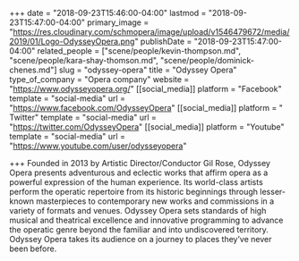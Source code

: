 +++
date = "2018-09-23T15:46:00-04:00"
lastmod = "2018-09-23T15:47:00-04:00"
primary_image = "https://res.cloudinary.com/schmopera/image/upload/v1546479672/media/2019/01/Logo-OdysseyOpera.png"
publishDate = "2018-09-23T15:47:00-04:00"
related_people = ["scene/people/kevin-thompson.md", "scene/people/kara-shay-thomson.md", "scene/people/dominick-chenes.md"]
slug = "odyssey-opera"
title = "Odyssey Opera"
type_of_company = "Opera company"
website = "https://www.odysseyopera.org/"
[[social_media]]
platform = "Facebook"
template = "social-media"
url = "https://www.facebook.com/OdysseyOpera"
[[social_media]]
platform = " Twitter"
template = "social-media"
url = "https://twitter.com/OdysseyOpera"
[[social_media]]
platform = "Youtube"
template = "social-media"
url = "https://www.youtube.com/user/odysseyopera"

+++
Founded in 2013 by Artistic Director/Conductor Gil Rose, Odyssey Opera presents adventurous and eclectic works that affirm opera as a powerful expression of the human experience. Its world-class artists perform the operatic repertoire from its historic beginnings through lesser-known masterpieces to contemporary new works and commissions in a variety of formats and venues. Odyssey Opera sets standards of high musical and theatrical excellence and innovative programming to advance the operatic genre beyond the familiar and into undiscovered territory. Odyssey Opera takes its audience on a journey to places they’ve never been before.